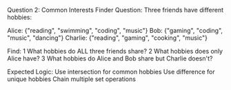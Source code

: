 Question 2: Common Interests Finder
Question: Three friends have different hobbies:

Alice: {"reading", "swimming", "coding", "music"}
Bob: {"gaming", "coding", "music", "dancing"}
Charlie: {"reading", "gaming", "cooking", "music"}

Find: 
1 What hobbies do ALL three friends share? 
2 What hobbies does only Alice have? 
3 What hobbies do Alice and Bob share but Charlie doesn't?

Expected Logic:
Use intersection for common hobbies
Use difference for unique hobbies
Chain multiple set operations